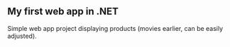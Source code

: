 ## My first web app in .NET
Simple web app project displaying products (movies earlier, can be easily adjusted).
